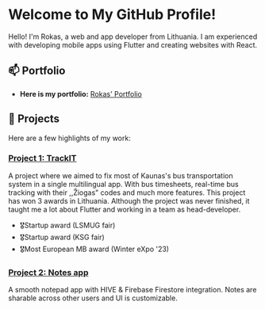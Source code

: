 # Welcome to My GitHub Profile!

Hello! I'm Rokas, a web and app developer from Lithuania. I am experienced with developing mobile apps using Flutter and creating websites with React.

## 📫 Portfolio

- **Here is my portfolio:** [Rokas' Portfolio](https://portfolio-rokas.vercel.app/)

## 🚀 Projects

Here are a few highlights of my work:

### [Project 1: TrackIT](https://www.instagram.com/trackit.kaunas/)
A project where we aimed to fix most of Kaunas's bus transportation system in a single multilingual app. With bus timesheets, real-time bus tracking with their ,,Žiogas" codes and much more features. This project has won 3 awards in Lithuania. Although the project was never finished, it taught me a lot about Flutter and working in a team as head-developer.
- 🎖️Startup award (LSMUG fair)
- 🎖️Startup award (KSG fair)
- 🎖️Most European MB award (Winter eXpo '23)


### [Project 2: Notes app](https://github.com/rokasdev1/notes_app)
A smooth notepad app with HIVE & Firebase Firestore integration. Notes are sharable across other users and UI is customizable.
